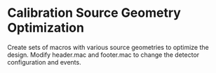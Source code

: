 Calibration Source Geometry Optimization
========================================

Create sets of macros with various source geometries
to optimize the design. Modify header.mac and footer.mac
to change the detector configuration and events.
